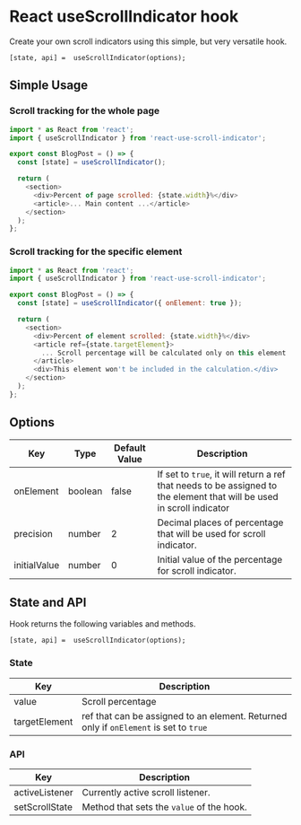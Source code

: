 # React useScrollIndicator hook

Create your own scroll indicators using this simple, but very versatile hook.

```
[state, api] =  useScrollIndicator(options);
```

## Simple Usage

### Scroll tracking for the whole page

```js
import * as React from 'react';
import { useScrollIndicator } from 'react-use-scroll-indicator';

export const BlogPost = () => {
  const [state] = useScrollIndicator();

  return (
    <section>
      <div>Percent of page scrolled: {state.width}%</div>
      <article>... Main content ...</article>
    </section>
  );
};
```

### Scroll tracking for the specific element

```js
import * as React from 'react';
import { useScrollIndicator } from 'react-use-scroll-indicator';

export const BlogPost = () => {
  const [state] = useScrollIndicator({ onElement: true });

  return (
    <section>
      <div>Percent of element scrolled: {state.width}%</div>
      <article ref={state.targetElement}>
        ... Scroll percentage will be calculated only on this element ...
      </article>
      <div>This element won't be included in the calculation.</div>
    </section>
  );
};
```

## Options

| Key          | Type    | Default Value | Description                                                                                                           |
| ------------ | ------- | ------------- | --------------------------------------------------------------------------------------------------------------------- |
| onElement    | boolean | false         | If set to `true`, it will return a ref that needs to be assigned to the element that will be used in scroll indicator |
| precision    | number  | 2             | Decimal places of percentage that will be used for scroll indicator.                                                  |
| initialValue | number  | 0             | Initial value of the percentage for scroll indicator.                                                                 |

## State and API

Hook returns the following variables and methods.

```
[state, api] =  useScrollIndicator(options);
```

### State

| Key           | Description                                                                           |
| ------------- | ------------------------------------------------------------------------------------- |
| value         | Scroll percentage                                                                     |
| targetElement | ref that can be assigned to an element. Returned only if `onElement` is set to `true` |

### API

| Key            | Description                               |
| -------------- | ----------------------------------------- |
| activeListener | Currently active scroll listener.         |
| setScrollState | Method that sets the `value` of the hook. |
